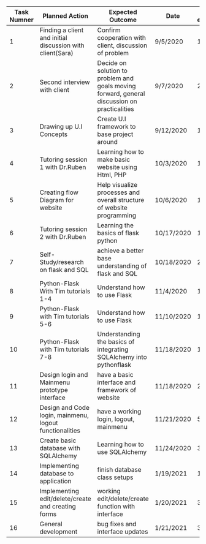 
|Task Numner| Planned Action | Expected Outcome | Date | time estimated | Criteria |
|-----------|---------------|----------------|--------------|-----------------|--------|
|     1     |Finding a client and initial discussion with client(Sara)|Confirm cooperation with client, discussion of problem|9/5/2020|15 min|A|
|     2     |Second interview with client| Decide on solution to problem and goals moving forward, general discussion on practicalities|9/7/2020|20 min|A|
|     3     |Drawing up U.I Concepts | Create U.I framework to base project around | 9/12/2020 | 1 hour |B|
|     4     |Tutoring session 1 with Dr.Ruben|Learning how to make basic website using Html, PHP|10/3/2020|1hr30min|C|
|     5     |Creating flow Diagram for website | Help visualize processes and overall structure of website programming | 10/6/2020 |1 hour|B|
|     6   |Tutoring session 2 with Dr.Ruben|Learning the basics of flask python|10/17/2020 |1hr30min|C|
|      7    | Self-Study/research on flask and SQL | achieve a better base understanding of flask and SQL | 10/18/2020 | 2hr | C|
|     8     |Python-Flask With Tim tutorials 1-4 | Understand how to use Flask | 11/4/2020 | 1hr30min | C|
|     9     |Python-Flask with Tim tutorials 5-6 | Understand how to use Flask | 11/10/2020 | 1hr30min | C|
|   10      |Python-Flask with Tim tutorials 7-8| Understanding the basics of integrating SQLAlchemy into pythonflask |11/18/2020 | 1hr| C|
| 11        |Design login and Mainmenu prototype interface | have a basic interface and framework of website | 11/18/2020 | 2hr| C|
|    12     |Design and Code login, mainmenu, logout functionalities| have a working login, logout, mainmenu | 11/21/2020 | 5hr | C|
|    13     |Create basic database with SQLAlchemy | Learning how to use SQLAlchemy | 11/24/2020 | 3hr | C|
|    14     |Implementing database to application | finish database class setups | 1/19/2021 |  1hrs | C|
|     15    |Implementing edit/delete/create and creating forms| working edit/delete/create function with interface |1/20/2021 | 3hrs |C|  
| 16 | General development | bug fixes and interface updates | 1/21/2021 | 3 hrs| C|






